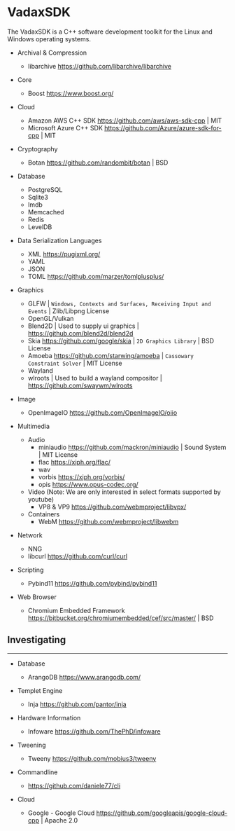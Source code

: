 # VadaxSDK
The VadaxSDK is a C++ software development toolkit for the Linux and Windows operating systems. 

- Archival & Compression
  - libarchive https://github.com/libarchive/libarchive

- Core
  - Boost https://www.boost.org/

- Cloud
  - Amazon AWS C++ SDK https://github.com/aws/aws-sdk-cpp | MIT
  - Microsoft Azure C++ SDK https://github.com/Azure/azure-sdk-for-cpp | MIT

- Cryptography
  - Botan https://github.com/randombit/botan | BSD
  
- Database
  - PostgreSQL
  - Sqlite3
  - lmdb
  - Memcached
  - Redis
  - LevelDB

- Data Serialization Languages
  - XML https://pugixml.org/
  - YAML
  - JSON
  - TOML https://github.com/marzer/tomlplusplus/

- Graphics
  - GLFW | ```Windows, Contexts and Surfaces, Receiving Input and Events``` | Zlib/Libpng License
  - OpenGL/Vulkan
  - Blend2D | Used to supply ui graphics | https://github.com/blend2d/blend2d
  - Skia https://github.com/google/skia | ```2D Graphics Library``` | BSD License
  - Amoeba https://github.com/starwing/amoeba | ```Cassowary Constraint Solver``` | MIT License
  - Wayland
  - wlroots | Used to build a wayland compositor | https://github.com/swaywm/wlroots

- Image
  - OpenImageIO https://github.com/OpenImageIO/oiio

- Multimedia 
  - Audio
    - miniaudio https://github.com/mackron/miniaudio | Sound System | MIT License
    - flac https://xiph.org/flac/
    - wav
    - vorbis https://xiph.org/vorbis/
    - opis https://www.opus-codec.org/
  - Video (Note: We are only interested in select formats supported by youtube)
    - VP8 & VP9 https://github.com/webmproject/libvpx/
  - Containers
    - WebM https://github.com/webmproject/libwebm

- Network
  - NNG 
  - libcurl https://github.com/curl/curl

- Scripting
  - Pybind11 https://github.com/pybind/pybind11

- Web Browser
  - Chromium Embedded Framework https://bitbucket.org/chromiumembedded/cef/src/master/ | BSD

## Investigating
-----

- Database
  - ArangoDB https://www.arangodb.com/

- Templet Engine
  - Inja https://github.com/pantor/inja

- Hardware Information
  - Infoware https://github.com/ThePhD/infoware

- Tweening
  - Tweeny https://github.com/mobius3/tweeny

- Commandline
  - https://github.com/daniele77/cli 

- Cloud
  - Google   - Google Cloud https://github.com/googleapis/google-cloud-cpp | Apache 2.0


